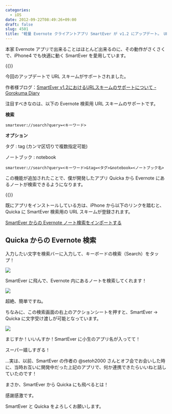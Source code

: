 ```yaml
---
categories:
  - iOS
date: 2012-09-22T08:49:26+09:00
draft: false
slug: 4501
title: "軽量 Evernote クライアントアプリ SmartEver が v1.2 にアップデート。 URL スキームによるノート検索に対応"
---
```


本家 Evernote アプリで出来ることはほとんど出来るのに、その動作がさくさくで、iPhone4 でも快適に動く SmartEver を愛用しています。

{{<app id="493990103" title="SmartEver 1.2（￥170）" src="http://a5.mzstatic.com/us/r1000/080/Purple/v4/53/f0/cc/53f0cc7e-ff22-5a04-b6f8-92e75ee5c6c0/mza_5251020485347599819.100x100-75.png">}}

今回のアップデートで URL スキームがサポートされました。

作者様ブログ：[SmartEver v1.2におけるURLスキームのサポートについて - Gorokuma Diary](http://d.hatena.ne.jp/gorokuma/20120917/1347915243)

注目すべきなのは、以下の Evernote 検索用 URL スキームのサポートです。

**検索**

```
smartever://search?query=<キーワード> 
```

**オプション**

タグ : tag (カンマ区切りで複数指定可能)

ノートブック : notebook

```
smartever://search?query=<キーワード>&tag=<タグ>&notebook=<ノートブック名>
```

この機能が追加されたことで、僕が開発したアプリ Quicka から Evernote にあるノートが検索できるようになります。

{{<app id="511606108" title="Quicka 1.8（￥85）" src="http://a3.mzstatic.com/us/r1000/093/Purple/v4/6c/81/43/6c81438e-a56e-3b58-bca2-9f770a06b16c/mza_3687391537383478282.100x100-75.png">}}

既にアプリをインストールしている方は、iPhone から以下のリンクを踏むと、Quicka に SmartEver 検索用の URL スキームが登録されます。

[SmartEver からの Evernote ノート検索をインポートする](quicka://add?title=SmartEverで検索する&url=smartever%3a%2f%2fsearch%3fquery%3d%3c%40%3e)

## Quicka からの Evernote 検索

入力したい文字を検索バーに入力して、キーボードの検索（Search）をタップ！

![](/images/2012/09/4501_1.png)

SmartEver に飛んで、Evernote 内にあるノートを検索してくれます！

![](/images/2012/09/4501_2.png)

超絶、簡単ですね。

ちなみに、この検索画面の右上のアクションシートを押すと、SmartEver → Quicka に文字受け渡しが可能となっています。

![](/images/2012/09/4501_3.png)

まじすか！いいんすか！SmartEver に小生のアプリ名が入ってて！

スーパー嬉しすぎる！

...実は、以前、SmartEver の作者の @setoh2000 さんとオフ会でお会いした時に、当時お互いに開発中だった上記のアプリで、何か連携できたらいいねと話していたのです！

まさか、SmartEver から Quicka にも飛べるとは！

感謝感激です。

SmartEver と Quicka をよろしくお願いします。
